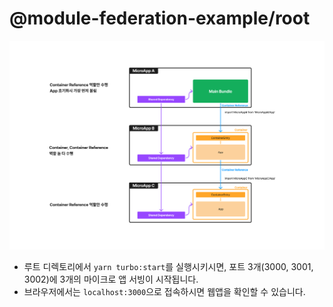 # @module-federation-example/root

![구조](./_images/arch-2.png)

- 루트 디렉토리에서 `yarn turbo:start`를 실행시키시면, 포트 3개(3000, 3001, 3002)에 3개의 마이크로 앱 서빙이 시작됩니다.
- 브라우저에서는 `localhost:3000`으로 접속하시면 웹앱을 확인할 수 있습니다.
